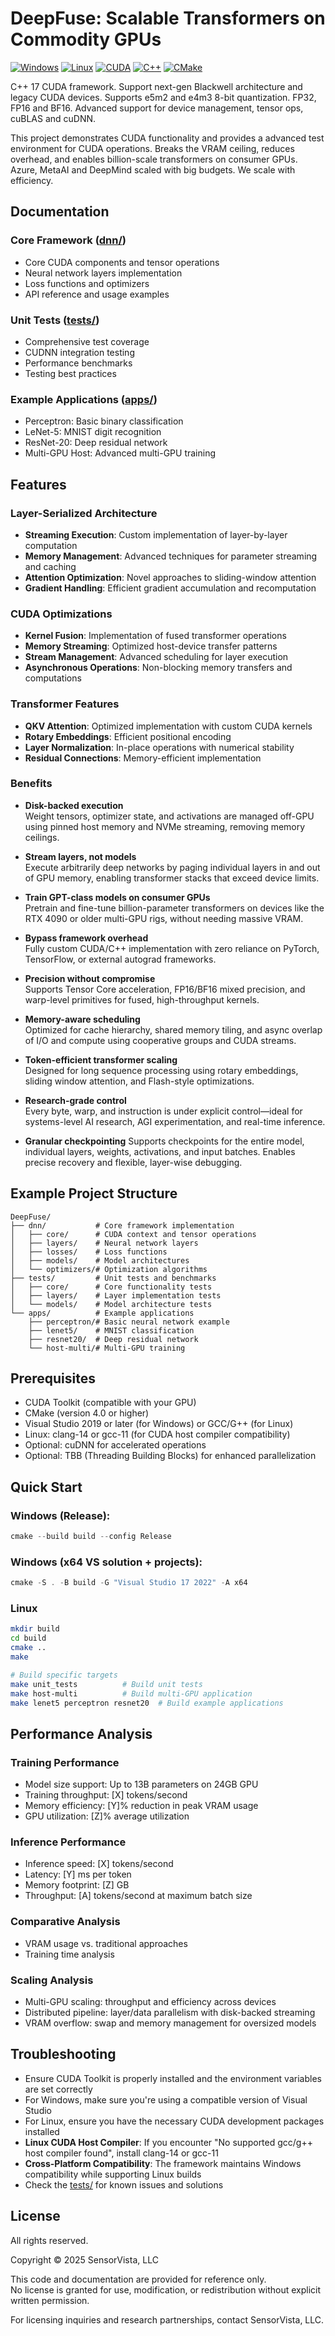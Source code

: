 # DeepFuse: Scalable Transformers on Commodity GPUs

[![Windows](https://img.shields.io/badge/Windows-0078D6?style=flat&logo=windows&logoColor=white)](https://github.com/SensorVista/DeepFuse)
[![Linux](https://img.shields.io/badge/Linux-FCC624?style=flat&logo=linux&logoColor=black)](https://github.com/SensorVista/DeepFuse)
[![CUDA](https://img.shields.io/badge/CUDA-76B900?style=flat&logo=nvidia&logoColor=white)](https://developer.nvidia.com/cuda-toolkit)
[![C++](https://img.shields.io/badge/C++-17-00599C?style=flat&logo=cplusplus&logoColor=white)](https://en.cppreference.com/w/cpp/17)
[![CMake](https://img.shields.io/badge/CMake-4.0-064F8C?style=flat&logo=cmake&logoColor=white)](https://cmake.org/)

C++ 17 CUDA framework. Support next-gen Blackwell architecture and legacy CUDA devices. Supports e5m2 and e4m3 8-bit 
quantization. FP32, FP16 and BF16. Advanced support for device management, tensor ops,  cuBLAS and cuDNN.

This project demonstrates CUDA functionality and provides a advanced test environment for CUDA operations. 
Breaks the VRAM ceiling, reduces overhead, and enables billion-scale transformers on consumer GPUs.
Azure, MetaAI and DeepMind scaled with big budgets. We scale with efficiency.

## Documentation

### Core Framework ([dnn/](dnn/))
- Core CUDA components and tensor operations
- Neural network layers implementation
- Loss functions and optimizers
- API reference and usage examples

### Unit Tests ([tests/](tests/))
- Comprehensive test coverage
- CUDNN integration testing
- Performance benchmarks
- Testing best practices

### Example Applications ([apps/](apps/))
- Perceptron: Basic binary classification
- LeNet-5: MNIST digit recognition
- ResNet-20: Deep residual network
- Multi-GPU Host: Advanced multi-GPU training

## Features

### Layer-Serialized Architecture
- **Streaming Execution**: Custom implementation of layer-by-layer computation
- **Memory Management**: Advanced techniques for parameter streaming and caching
- **Attention Optimization**: Novel approaches to sliding-window attention
- **Gradient Handling**: Efficient gradient accumulation and recomputation

### CUDA Optimizations
- **Kernel Fusion**: Implementation of fused transformer operations
- **Memory Streaming**: Optimized host-device transfer patterns
- **Stream Management**: Advanced scheduling for layer execution
- **Asynchronous Operations**: Non-blocking memory transfers and computations

### Transformer Features
- **QKV Attention**: Optimized implementation with custom CUDA kernels
- **Rotary Embeddings**: Efficient positional encoding
- **Layer Normalization**: In-place operations with numerical stability
- **Residual Connections**: Memory-efficient implementation

### Benefits
- **Disk-backed execution**  
  Weight tensors, optimizer state, and activations are managed off-GPU using pinned host memory and NVMe streaming, removing memory ceilings.

- **Stream layers, not models**  
  Execute arbitrarily deep networks by paging individual layers in and out of GPU memory, enabling transformer stacks that exceed device limits.

- **Train GPT-class models on consumer GPUs**  
  Pretrain and fine-tune billion-parameter transformers on devices like the RTX 4090 or older multi-GPU rigs, without needing massive VRAM.

- **Bypass framework overhead**  
  Fully custom CUDA/C++ implementation with zero reliance on PyTorch, TensorFlow, or external autograd frameworks.

- **Precision without compromise**  
  Supports Tensor Core acceleration, FP16/BF16 mixed precision, and warp-level primitives for fused, high-throughput kernels.

- **Memory-aware scheduling**  
  Optimized for cache hierarchy, shared memory tiling, and async overlap of I/O and compute using cooperative groups and CUDA streams.

- **Token-efficient transformer scaling**  
  Designed for long sequence processing using rotary embeddings, sliding window attention, and Flash-style optimizations.

- **Research-grade control**  
  Every byte, warp, and instruction is under explicit control—ideal for systems-level AI research, AGI experimentation, and real-time inference.

- **Granular checkpointing**
  Supports checkpoints for the entire model, individual layers, weights, activations, and input batches. Enables precise recovery and flexible, layer-wise debugging.  

## Example Project Structure

```
DeepFuse/
├── dnn/           # Core framework implementation
│   ├── core/      # CUDA context and tensor operations
│   ├── layers/    # Neural network layers
│   ├── losses/    # Loss functions
│   ├── models/    # Model architectures
│   └── optimizers/# Optimization algorithms
├── tests/         # Unit tests and benchmarks
│   ├── core/      # Core functionality tests
│   ├── layers/    # Layer implementation tests
│   └── models/    # Model architecture tests
└── apps/          # Example applications
    ├── perceptron/# Basic neural network example
    ├── lenet5/    # MNIST classification
    ├── resnet20/  # Deep residual network
    └── host-multi/# Multi-GPU training
```

## Prerequisites

- CUDA Toolkit (compatible with your GPU)
- CMake (version 4.0 or higher)
- Visual Studio 2019 or later (for Windows) or GCC/G++ (for Linux)
- Linux: clang-14 or gcc-11 (for CUDA host compiler compatibility)
- Optional: cuDNN for accelerated operations
- Optional: TBB (Threading Building Blocks) for enhanced parallelization

## Quick Start

### Windows (Release):

```powershell
cmake --build build --config Release
```

### Windows (x64 VS solution + projects):

```powershell
cmake -S . -B build -G "Visual Studio 17 2022" -A x64
```

### Linux

```bash
mkdir build
cd build
cmake ..
make

# Build specific targets
make unit_tests          # Build unit tests
make host-multi          # Build multi-GPU application
make lenet5 perceptron resnet20  # Build example applications
```

## Performance Analysis

### Training Performance
- Model size support: Up to 13B parameters on 24GB GPU
- Training throughput: [X] tokens/second
- Memory efficiency: [Y]% reduction in peak VRAM usage
- GPU utilization: [Z]% average utilization

### Inference Performance
- Inference speed: [X] tokens/second
- Latency: [Y] ms per token
- Memory footprint: [Z] GB
- Throughput: [A] tokens/second at maximum batch size

### Comparative Analysis
- VRAM usage vs. traditional approaches
- Training time analysis

### Scaling Analysis
- Multi-GPU scaling: throughput and efficiency across devices
- Distributed pipeline: layer/data parallelism with disk-backed streaming
- VRAM overflow: swap and memory management for oversized models

## Troubleshooting

- Ensure CUDA Toolkit is properly installed and the environment variables are set correctly
- For Windows, make sure you're using a compatible version of Visual Studio
- For Linux, ensure you have the necessary CUDA development packages installed
- **Linux CUDA Host Compiler**: If you encounter "No supported gcc/g++ host compiler found", install clang-14 or gcc-11
- **Cross-Platform Compatibility**: The framework maintains Windows compatibility while supporting Linux builds
- Check the [tests/](tests/) for known issues and solutions

## License

All rights reserved.

Copyright © 2025 SensorVista, LLC

This code and documentation are provided for reference only.  
No license is granted for use, modification, or redistribution without explicit written permission.

For licensing inquiries and research partnerships, contact SensorVista, LLC.
